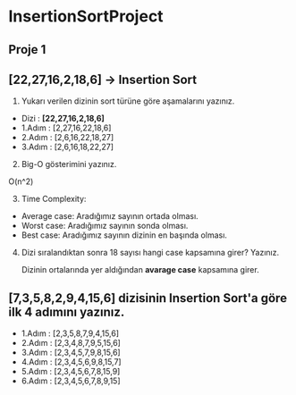 # InsertionSortProject
## Proje 1

## [22,27,16,2,18,6] -> Insertion Sort

1) Yukarı verilen dizinin sort türüne göre aşamalarını yazınız.

* Dizi : **[22,27,16,2,18,6]**
* 1.Adım : [2,27,16,22,18,6]
* 2.Adım : [2,6,16,22,18,27]
* 3.Adım : [2,6,16,18,22,27]

2) Big-O gösterimini yazınız.

O(n^2)

3) Time Complexity:

*  Average case: Aradığımız sayının ortada olması.
*  Worst case: Aradığımız sayının sonda olması.
*  Best case: Aradığımız sayının dizinin en başında olması.

4) Dizi sıralandıktan sonra 18 sayısı hangi case kapsamına girer? Yazınız.

   Dizinin ortalarında yer aldığından **avarage case** kapsamına girer.

## [7,3,5,8,2,9,4,15,6] dizisinin Insertion Sort'a göre ilk 4 adımını yazınız.

* 1.Adım : [2,3,5,8,7,9,4,15,6]
* 2.Adım : [2,3,4,8,7,9,5,15,6]
* 3.Adım : [2,3,4,5,7,9,8,15,6]
* 4.Adım : [2,3,4,5,6,9,8,15,7]
* 5.Adım : [2,3,4,5,6,7,8,15,9]
* 6.Adım : [2,3,4,5,6,7,8,9,15]

